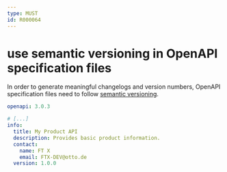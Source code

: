 ```yaml
---
type: MUST
id: R000064
---
```


# use semantic versioning in OpenAPI specification files

In order to generate meaningful changelogs and version numbers, OpenAPI specification files need to follow [semantic versioning](https://semver.org).

```yaml
openapi: 3.0.3

# [...]
info:
  title: My Product API
  description: Provides basic product information.
  contact:
    name: FT X
    email: FTX-DEV@otto.de
  version: 1.0.0
```
